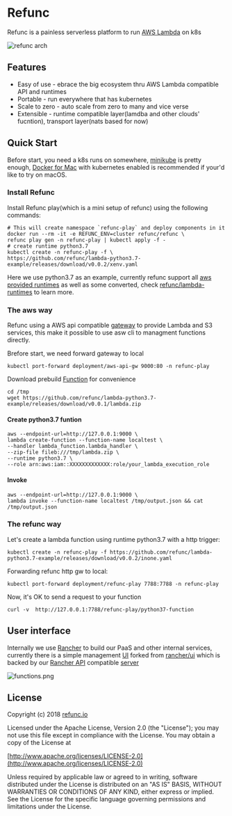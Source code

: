 # Refunc

Refunc is a painless serverless platform to run [AWS Lambda](https://docs.aws.amazon.com/lambda/latest/dg/welcome.html) on k8s

![refunc arch](https://user-images.githubusercontent.com/354668/50409374-188daf80-082d-11e9-9a9b-77407cd196ed.png)

## Features

* Easy of use - ebrace the big ecosystem thru AWS Lambda compatible API and runtimes
* Portable - run everywhere that has kubernetes
* Scale to zero - auto scale from zero to many and vice verse
* Extensible - runtime compatible layer(lamdba and other clouds' fucntion), transport layer(nats based for now)

## Quick Start

Before start, you need a k8s runs on somewhere, [minikube](https://github.com/kubernetes/minikube) is pretty enough, [Docker for Mac](https://docs.docker.com/docker-for-mac/kubernetes/) with kubernetes enabled is recommended if your'd like to try on macOS.

### Install Refunc

Install Refunc play(which is a mini setup of refunc) using the following commands:

```shell
# This will create namespace `refunc-play` and deploy components in it
docker run --rm -it -e REFUNC_ENV=cluster refunc/refunc \
refunc play gen -n refunc-play | kubectl apply -f -
# create runtime python3.7
kubectl create -n refunc-play -f \
https://github.com/refunc/lambda-python3.7-example/releases/download/v0.0.2/xenv.yaml
```

Here we use python3.7 as an example, currently refunc support all [aws provided runtimes](https://docs.aws.amazon.com/lambda/latest/dg/runtimes-custom.html) as well as some converted, check [refunc/lambda-runtimes](https://github.com/refunc/lambda-runtimes) to learn more.

### The aws way

Refunc using a AWS api compatible [gateway](https://github.com/refunc/aws-api-gw) to provide Lambda and S3 services,
this make it possible to use asw cli to managment functions directly.

Brefore start, we need forward gateway to local

```shell
kubectl port-forward deployment/aws-api-gw 9000:80 -n refunc-play
```

Download prebuild [Function](https://github.com/refunc/lambda-python3.7-example) for convenience

```shell
cd /tmp
wget https://github.com/refunc/lambda-python3.7-example/releases/download/v0.0.1/lambda.zip
```

#### Create python3.7 funtion

```shell
aws --endpoint-url=http://127.0.0.1:9000 \
lambda create-function --function-name localtest \
--handler lambda_function.lambda_handler \
--zip-file fileb:///tmp/lambda.zip \
--runtime python3.7 \
--role arn:aws:iam::XXXXXXXXXXXXX:role/your_lambda_execution_role
```

#### Invoke

```shell
aws --endpoint-url=http://127.0.0.1:9000 \
lambda invoke --function-name localtest /tmp/output.json && cat /tmp/output.json
```

### The refunc way

Let's create a lambda function using runtime python3.7 with a http trigger:

```shell
kubectl create -n refunc-play -f https://github.com/refunc/lambda-python3.7-example/releases/download/v0.0.2/inone.yaml
```

Forwarding refunc http gw to local:

```shell
kubectl port-forward deployment/refunc-play 7788:7788 -n refunc-play
```

Now, it's OK to send a request to your function

```shell
curl -v  http://127.0.0.1:7788/refunc-play/python37-function
```

## User interface

Internally we use [Rancher](https://rancher.com) to build our PaaS and other internal services, currently there is a simple management [UI](https://github.com/refunc/refunc-ui) forked from [rancher/ui](https://github.com/rancher/ui) which is backed by our [Rancher API](https://github.com/rancher/api-spec) compatible [server](https://github.com/refunc/refunc-rancher)

![functions.png](https://user-images.githubusercontent.com/354668/44694551-b13f3900-aaa0-11e8-8a9a-a19d562ec8d1.png "Functions page")

## License

Copyright (c) 2018 [refunc.io](http://refunc.io)

Licensed under the Apache License, Version 2.0 (the "License");
you may not use this file except in compliance with the License.
You may obtain a copy of the License at

[http://www.apache.org/licenses/LICENSE-2.0](http://www.apache.org/licenses/LICENSE-2.0)

Unless required by applicable law or agreed to in writing, software
distributed under the License is distributed on an "AS IS" BASIS,
WITHOUT WARRANTIES OR CONDITIONS OF ANY KIND, either express or implied.
See the License for the specific language governing permissions and
limitations under the License.
